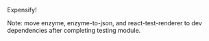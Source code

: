 Expensify!

Note: move enzyme, enzyme-to-json, and react-test-renderer to dev dependencies after completing testing module.